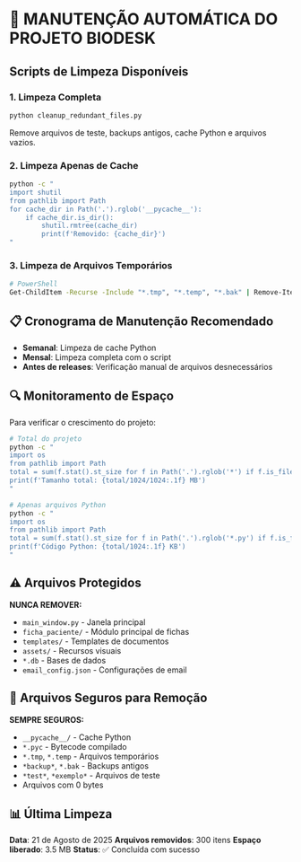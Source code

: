 # 🧹 MANUTENÇÃO AUTOMÁTICA DO PROJETO BIODESK

## Scripts de Limpeza Disponíveis

### 1. Limpeza Completa
```bash
python cleanup_redundant_files.py
```
Remove arquivos de teste, backups antigos, cache Python e arquivos vazios.

### 2. Limpeza Apenas de Cache
```bash
python -c "
import shutil
from pathlib import Path
for cache_dir in Path('.').rglob('__pycache__'):
    if cache_dir.is_dir():
        shutil.rmtree(cache_dir)
        print(f'Removido: {cache_dir}')
"
```

### 3. Limpeza de Arquivos Temporários
```bash
# PowerShell
Get-ChildItem -Recurse -Include "*.tmp", "*.temp", "*.bak" | Remove-Item -Force
```

## 📋 Cronograma de Manutenção Recomendado

- **Semanal**: Limpeza de cache Python
- **Mensal**: Limpeza completa com o script
- **Antes de releases**: Verificação manual de arquivos desnecessários

## 🔍 Monitoramento de Espaço

Para verificar o crescimento do projeto:
```bash
# Total do projeto
python -c "
import os
from pathlib import Path
total = sum(f.stat().st_size for f in Path('.').rglob('*') if f.is_file())
print(f'Tamanho total: {total/1024/1024:.1f} MB')
"

# Apenas arquivos Python
python -c "
import os
from pathlib import Path
total = sum(f.stat().st_size for f in Path('.').rglob('*.py') if f.is_file())
print(f'Código Python: {total/1024:.1f} KB')
"
```

## ⚠️ Arquivos Protegidos

**NUNCA REMOVER:**
- `main_window.py` - Janela principal
- `ficha_paciente/` - Módulo principal de fichas
- `templates/` - Templates de documentos
- `assets/` - Recursos visuais
- `*.db` - Bases de dados
- `email_config.json` - Configurações de email

## 🎯 Arquivos Seguros para Remoção

**SEMPRE SEGUROS:**
- `__pycache__/` - Cache Python
- `*.pyc` - Bytecode compilado
- `*.tmp`, `*.temp` - Arquivos temporários
- `*backup*`, `*.bak` - Backups antigos
- `*test*`, `*exemplo*` - Arquivos de teste
- Arquivos com 0 bytes

## 📊 Última Limpeza

**Data**: 21 de Agosto de 2025
**Arquivos removidos**: 300 itens
**Espaço liberado**: 3.5 MB
**Status**: ✅ Concluída com sucesso
